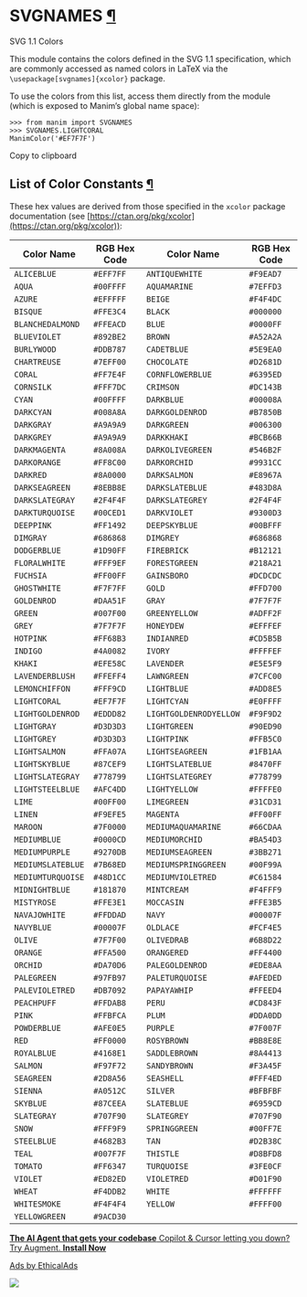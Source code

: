 # SVGNAMES [¶](https://docs.manim.community/en/stable/reference/manim.utils.color.SVGNAMES.html\#module-manim.utils.color.SVGNAMES "Link to this heading")

SVG 1.1 Colors

This module contains the colors defined in the SVG 1.1 specification, which are commonly
accessed as named colors in LaTeX via the `\usepackage[svgnames]{xcolor}` package.

To use the colors from this list, access them directly from the module (which
is exposed to Manim’s global name space):

```
>>> from manim import SVGNAMES
>>> SVGNAMES.LIGHTCORAL
ManimColor('#EF7F7F')

```

Copy to clipboard

## List of Color Constants [¶](https://docs.manim.community/en/stable/reference/manim.utils.color.SVGNAMES.html\#list-of-color-constants "Link to this heading")

These hex values are derived from those specified in the `xcolor` package
documentation (see [https://ctan.org/pkg/xcolor](https://ctan.org/pkg/xcolor)):

| Color Name | RGB Hex Code | Color Name | RGB Hex Code |
| --- | --- | --- | --- |
| `ALICEBLUE` | `#EFF7FF` | `ANTIQUEWHITE` | `#F9EAD7` |
| `AQUA` | `#00FFFF` | `AQUAMARINE` | `#7EFFD3` |
| `AZURE` | `#EFFFFF` | `BEIGE` | `#F4F4DC` |
| `BISQUE` | `#FFE3C4` | `BLACK` | `#000000` |
| `BLANCHEDALMOND` | `#FFEACD` | `BLUE` | `#0000FF` |
| `BLUEVIOLET` | `#892BE2` | `BROWN` | `#A52A2A` |
| `BURLYWOOD` | `#DDB787` | `CADETBLUE` | `#5E9EA0` |
| `CHARTREUSE` | `#7EFF00` | `CHOCOLATE` | `#D2681D` |
| `CORAL` | `#FF7E4F` | `CORNFLOWERBLUE` | `#6395ED` |
| `CORNSILK` | `#FFF7DC` | `CRIMSON` | `#DC143B` |
| `CYAN` | `#00FFFF` | `DARKBLUE` | `#00008A` |
| `DARKCYAN` | `#008A8A` | `DARKGOLDENROD` | `#B7850B` |
| `DARKGRAY` | `#A9A9A9` | `DARKGREEN` | `#006300` |
| `DARKGREY` | `#A9A9A9` | `DARKKHAKI` | `#BCB66B` |
| `DARKMAGENTA` | `#8A008A` | `DARKOLIVEGREEN` | `#546B2F` |
| `DARKORANGE` | `#FF8C00` | `DARKORCHID` | `#9931CC` |
| `DARKRED` | `#8A0000` | `DARKSALMON` | `#E8967A` |
| `DARKSEAGREEN` | `#8EBB8E` | `DARKSLATEBLUE` | `#483D8A` |
| `DARKSLATEGRAY` | `#2F4F4F` | `DARKSLATEGREY` | `#2F4F4F` |
| `DARKTURQUOISE` | `#00CED1` | `DARKVIOLET` | `#9300D3` |
| `DEEPPINK` | `#FF1492` | `DEEPSKYBLUE` | `#00BFFF` |
| `DIMGRAY` | `#686868` | `DIMGREY` | `#686868` |
| `DODGERBLUE` | `#1D90FF` | `FIREBRICK` | `#B12121` |
| `FLORALWHITE` | `#FFF9EF` | `FORESTGREEN` | `#218A21` |
| `FUCHSIA` | `#FF00FF` | `GAINSBORO` | `#DCDCDC` |
| `GHOSTWHITE` | `#F7F7FF` | `GOLD` | `#FFD700` |
| `GOLDENROD` | `#DAA51F` | `GRAY` | `#7F7F7F` |
| `GREEN` | `#007F00` | `GREENYELLOW` | `#ADFF2F` |
| `GREY` | `#7F7F7F` | `HONEYDEW` | `#EFFFEF` |
| `HOTPINK` | `#FF68B3` | `INDIANRED` | `#CD5B5B` |
| `INDIGO` | `#4A0082` | `IVORY` | `#FFFFEF` |
| `KHAKI` | `#EFE58C` | `LAVENDER` | `#E5E5F9` |
| `LAVENDERBLUSH` | `#FFEFF4` | `LAWNGREEN` | `#7CFC00` |
| `LEMONCHIFFON` | `#FFF9CD` | `LIGHTBLUE` | `#ADD8E5` |
| `LIGHTCORAL` | `#EF7F7F` | `LIGHTCYAN` | `#E0FFFF` |
| `LIGHTGOLDENROD` | `#EDDD82` | `LIGHTGOLDENRODYELLOW` | `#F9F9D2` |
| `LIGHTGRAY` | `#D3D3D3` | `LIGHTGREEN` | `#90ED90` |
| `LIGHTGREY` | `#D3D3D3` | `LIGHTPINK` | `#FFB5C0` |
| `LIGHTSALMON` | `#FFA07A` | `LIGHTSEAGREEN` | `#1FB1AA` |
| `LIGHTSKYBLUE` | `#87CEF9` | `LIGHTSLATEBLUE` | `#8470FF` |
| `LIGHTSLATEGRAY` | `#778799` | `LIGHTSLATEGREY` | `#778799` |
| `LIGHTSTEELBLUE` | `#AFC4DD` | `LIGHTYELLOW` | `#FFFFE0` |
| `LIME` | `#00FF00` | `LIMEGREEN` | `#31CD31` |
| `LINEN` | `#F9EFE5` | `MAGENTA` | `#FF00FF` |
| `MAROON` | `#7F0000` | `MEDIUMAQUAMARINE` | `#66CDAA` |
| `MEDIUMBLUE` | `#0000CD` | `MEDIUMORCHID` | `#BA54D3` |
| `MEDIUMPURPLE` | `#9270DB` | `MEDIUMSEAGREEN` | `#3BB271` |
| `MEDIUMSLATEBLUE` | `#7B68ED` | `MEDIUMSPRINGGREEN` | `#00F99A` |
| `MEDIUMTURQUOISE` | `#48D1CC` | `MEDIUMVIOLETRED` | `#C61584` |
| `MIDNIGHTBLUE` | `#181870` | `MINTCREAM` | `#F4FFF9` |
| `MISTYROSE` | `#FFE3E1` | `MOCCASIN` | `#FFE3B5` |
| `NAVAJOWHITE` | `#FFDDAD` | `NAVY` | `#00007F` |
| `NAVYBLUE` | `#00007F` | `OLDLACE` | `#FCF4E5` |
| `OLIVE` | `#7F7F00` | `OLIVEDRAB` | `#6B8D22` |
| `ORANGE` | `#FFA500` | `ORANGERED` | `#FF4400` |
| `ORCHID` | `#DA70D6` | `PALEGOLDENROD` | `#EDE8AA` |
| `PALEGREEN` | `#97FB97` | `PALETURQUOISE` | `#AFEDED` |
| `PALEVIOLETRED` | `#DB7092` | `PAPAYAWHIP` | `#FFEED4` |
| `PEACHPUFF` | `#FFDAB8` | `PERU` | `#CD843F` |
| `PINK` | `#FFBFCA` | `PLUM` | `#DDA0DD` |
| `POWDERBLUE` | `#AFE0E5` | `PURPLE` | `#7F007F` |
| `RED` | `#FF0000` | `ROSYBROWN` | `#BB8E8E` |
| `ROYALBLUE` | `#4168E1` | `SADDLEBROWN` | `#8A4413` |
| `SALMON` | `#F97F72` | `SANDYBROWN` | `#F3A45F` |
| `SEAGREEN` | `#2D8A56` | `SEASHELL` | `#FFF4ED` |
| `SIENNA` | `#A0512C` | `SILVER` | `#BFBFBF` |
| `SKYBLUE` | `#87CEEA` | `SLATEBLUE` | `#6959CD` |
| `SLATEGRAY` | `#707F90` | `SLATEGREY` | `#707F90` |
| `SNOW` | `#FFF9F9` | `SPRINGGREEN` | `#00FF7E` |
| `STEELBLUE` | `#4682B3` | `TAN` | `#D2B38C` |
| `TEAL` | `#007F7F` | `THISTLE` | `#D8BFD8` |
| `TOMATO` | `#FF6347` | `TURQUOISE` | `#3FE0CF` |
| `VIOLET` | `#ED82ED` | `VIOLETRED` | `#D01F90` |
| `WHEAT` | `#F4DDB2` | `WHITE` | `#FFFFFF` |
| `WHITESMOKE` | `#F4F4F4` | `YELLOW` | `#FFFF00` |
| `YELLOWGREEN` | `#9ACD30` |

[**The AI Agent that gets your codebase** Copilot & Cursor letting you down? Try Augment. **Install Now**](https://server.ethicalads.io/proxy/click/8458/019600e6-6dea-7a03-b231-74087e43bd33/)

[Ads by EthicalAds](https://www.ethicalads.io/advertisers/?ref=ea-text)

![](https://server.ethicalads.io/proxy/view/8458/019600e6-6dea-7a03-b231-74087e43bd33/)